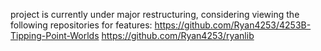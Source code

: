 project is currently under major restructuring, considering viewing the following repositories for features:
https://github.com/Ryan4253/4253B-Tipping-Point-Worlds
https://github.com/Ryan4253/ryanlib
